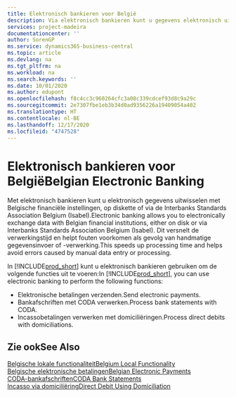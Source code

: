 ```yaml
---
title: Elektronisch bankieren voor België
description: Via elektronisch bankieren kunt u gegevens elektronisch uitwisselen met Belgische financiële instellingen. Gegevens kunnen per schijf of via een modem of Isabel (Interbanks Standards Association Belgium) worden uitgewisseld. Op deze manier profiteert u van een snellere verwerkingstijd en voorkomt u fouten als gevolg van handmatige gegevensinvoer of -verwerking.
services: project-madeira
documentationcenter: ''
author: SorenGP
ms.service: dynamics365-business-central
ms.topic: article
ms.devlang: na
ms.tgt_pltfrm: na
ms.workload: na
ms.search.keywords: ''
ms.date: 10/01/2020
ms.author: edupont
ms.openlocfilehash: f8c4cc3c960264cfc3a08c339cdcef93d8c9a29c
ms.sourcegitcommit: 2e7307fbe1eb3b34d0ad9356226a19409054a402
ms.translationtype: HT
ms.contentlocale: nl-BE
ms.lasthandoff: 12/17/2020
ms.locfileid: "4747528"
---
```

# <a name="belgian-electronic-banking"></a><span data-ttu-id="1a5ba-105">Elektronisch bankieren voor België</span><span class="sxs-lookup"><span data-stu-id="1a5ba-105">Belgian Electronic Banking</span></span>
<span data-ttu-id="1a5ba-106">Met elektronisch bankieren kunt u elektronisch gegevens uitwisselen met Belgische financiële instellingen, op diskette of via de Interbanks Standards Association Belgium (Isabel).</span><span class="sxs-lookup"><span data-stu-id="1a5ba-106">Electronic banking allows you to electronically exchange data with Belgian financial institutions, either on disk or via Interbanks Standards Association Belgium (Isabel).</span></span> <span data-ttu-id="1a5ba-107">Dit versnelt de verwerkingstijd en helpt fouten voorkomen als gevolg van handmatige gegevensinvoer of -verwerking.</span><span class="sxs-lookup"><span data-stu-id="1a5ba-107">This speeds up processing time and helps avoid errors caused by manual data entry or processing.</span></span>  

<span data-ttu-id="1a5ba-108">In [!INCLUDE[prod_short](../../includes/prod_short.md)] kunt u elektronisch bankieren gebruiken om de volgende functies uit te voeren:</span><span class="sxs-lookup"><span data-stu-id="1a5ba-108">In [!INCLUDE[prod_short](../../includes/prod_short.md)], you can use electronic banking to perform the following functions:</span></span>  

- <span data-ttu-id="1a5ba-109">Elektronische betalingen verzenden.</span><span class="sxs-lookup"><span data-stu-id="1a5ba-109">Send electronic payments.</span></span>  
- <span data-ttu-id="1a5ba-110">Bankafschriften met CODA verwerken.</span><span class="sxs-lookup"><span data-stu-id="1a5ba-110">Process bank statements with CODA.</span></span>  
- <span data-ttu-id="1a5ba-111">Incassobetalingen verwerken met domiciliëringen.</span><span class="sxs-lookup"><span data-stu-id="1a5ba-111">Process direct debits with domiciliations.</span></span>  

## <a name="see-also"></a><span data-ttu-id="1a5ba-112">Zie ook</span><span class="sxs-lookup"><span data-stu-id="1a5ba-112">See Also</span></span>  
[<span data-ttu-id="1a5ba-113">Belgische lokale functionaliteit</span><span class="sxs-lookup"><span data-stu-id="1a5ba-113">Belgium Local Functionality</span></span>](belgium-local-functionality.md)  
[<span data-ttu-id="1a5ba-114">Belgische elektronische betalingen</span><span class="sxs-lookup"><span data-stu-id="1a5ba-114">Belgian Electronic Payments</span></span>](belgian-electronic-payments.md)  
[<span data-ttu-id="1a5ba-115">CODA-bankafschriften</span><span class="sxs-lookup"><span data-stu-id="1a5ba-115">CODA Bank Statements</span></span>](coda-bank-statements.md)  
[<span data-ttu-id="1a5ba-116">Incasso via domiciliëring</span><span class="sxs-lookup"><span data-stu-id="1a5ba-116">Direct Debit Using Domiciliation</span></span>](direct-debit-using-domiciliation.md)

